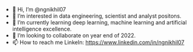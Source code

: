 - 👋 Hi, I’m @ngnikhil07
- 👀 I’m interested in data engineering, scientist and analyst positons.
- 🌱 I’m currently learning deep learning, machine learning and artificial intelligence excellence.
- 💞️ I’m looking to collaborate on year end of 2022.
- 📫 How to reach me LinkeIn: https://www.linkedin.com/in/ngnikhil07

<!---
ngnikhil07/ngnikhil07 is a ✨ special ✨ repository because its `README.md` (this file) appears on your GitHub profile.
You can click the Preview link to take a look at your changes.
--->
